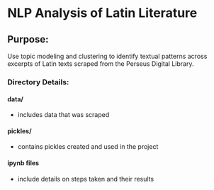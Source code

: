 # NLP Analysis of Latin Literature

## Purpose:
Use topic modeling and clustering to identify textual patterns across excerpts of Latin texts scraped from the Perseus Digital Library.

### Directory Details:

#### data/
* includes data that was scraped

#### pickles/
* contains pickles created and used in the project

#### ipynb files
* include details on steps taken and their results